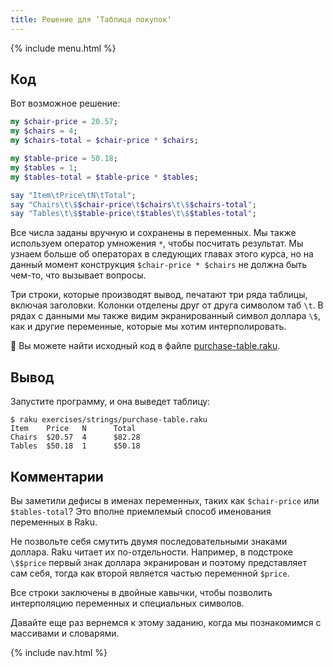 ```yaml
---
title: Решение для ’Таблица покупок‘
---
```


{% include menu.html %}

## Код

Вот возможное решение:

```raku
my $chair-price = 20.57;
my $chairs = 4;
my $chairs-total = $chair-price * $chairs;

my $table-price = 50.18;
my $tables = 1;
my $tables-total = $table-price * $tables;

say "Item\tPrice\tN\tTotal";
say "Chairs\t\$$chair-price\t$chairs\t\$$chairs-total";
say "Tables\t\$$table-price\t$tables\t\$$tables-total";
```

Все числа заданы вручную и сохранены в переменных. Мы также используем оператор
умножения `*`, чтобы посчитать результат. Мы узнаем больше об операторах в
следующих главах этого курса, но на данный момент конструкция `$chair-price *
$chairs` не должна быть чем-то, что вызывает вопросы.

Три строки, которые производят вывод, печатают три ряда таблицы, включая
заголовки. Колонки отделены друг от друга символом таб `\t`. В рядах с данными
мы также видим экранированный символ доллара `\$`, как и другие переменные,
которые мы хотим интерполировать.

🦋 Вы можете найти исходный код в файле [purchase-table.raku](https://github.com/ash/raku-course/blob/master/exercises/strings/purchase-table.raku).

## Вывод

Запустите программу, и она выведет таблицу:

```
$ raku exercises/strings/purchase-table.raku
Item    Price   N      Total
Chairs  $20.57  4      $82.28
Tables  $50.18  1      $50.18
```

## Комментарии

Вы заметили дефисы в именах переменных, таких как `$chair-price` или
`$tables-total`? Это вполне приемлемый способ именования переменных в Raku.

Не позвольте себя смутить двумя последовательными знаками доллара. Raku читает
их по-отдельности. Например, в подстроке `\$$price` первый знак доллара
экранирован и поэтому представляет сам себя, тогда как второй является частью
переменной `$price`.

Все строки заключены в двойные кавычки, чтобы позволить интерполяцию переменных
и специальных символов.

Давайте еще раз вернемся к этому заданию, когда мы познакомимся с массивами и
словарями.

{% include nav.html %}
